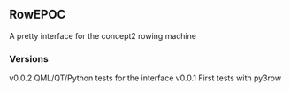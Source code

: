 ## RowEPOC

A pretty interface for the concept2 rowing machine


### Versions

v0.0.2 QML/QT/Python tests for the interface
v0.0.1 First tests with py3row


